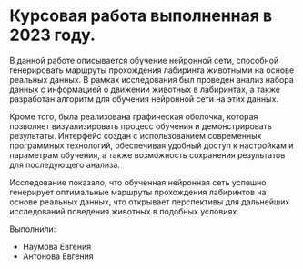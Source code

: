 # Курсовая работа выполненная в 2023 году.

В данной работе описывается обучение нейронной сети, способной генерировать маршруты прохождения лабиринта животными на основе реальных данных. В рамках исследования был проведен анализ набора данных с информацией о движении животных в лабиринтах, а также разработан алгоритм для обучения нейронной сети на этих данных.

Кроме того, была реализована графическая оболочка, которая позволяет визуализировать процесс обучения и демонстрировать результаты. Интерфейс создан с использованием современных программных технологий, обеспечивая удобный доступ к настройкам и параметрам обучения, а также возможность сохранения результатов для последующего анализа.

Исследование показало, что обученная нейронная сеть успешно генерирует оптимальные маршруты прохождения лабиринтов на основе реальных данных, что открывает перспективы для дальнейших исследований поведения животных в подобных условиях.

Выполнили:

* Наумова Евгения
* Антонова Евгения
